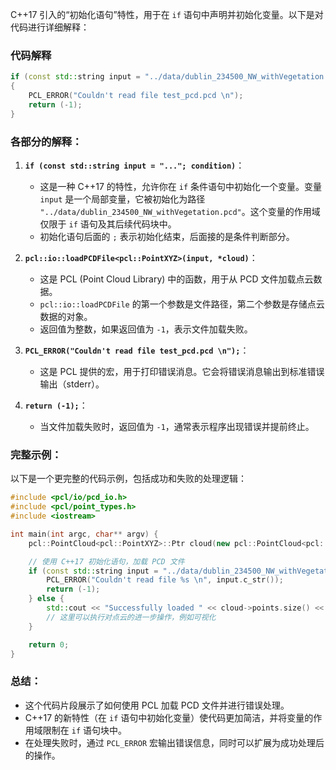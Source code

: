  C++17 引入的“初始化语句”特性，用于在 `if` 语句中声明并初始化变量。以下是对代码进行详细解释：

### 代码解释

```cpp
if (const std::string input = "../data/dublin_234500_NW_withVegetation.pcd"; pcl::io::loadPCDFile<pcl::PointXYZ>(input, *cloud) == -1)
{
    PCL_ERROR("Couldn't read file test_pcd.pcd \n");
    return (-1);
}
```

### 各部分的解释：

1. **`if (const std::string input = "..."; condition)`**：
   - 这是一种 C++17 的特性，允许你在 `if` 条件语句中初始化一个变量。变量 `input` 是一个局部变量，它被初始化为路径 `"../data/dublin_234500_NW_withVegetation.pcd"`。这个变量的作用域仅限于 `if` 语句及其后续代码块中。
   - 初始化语句后面的 `;` 表示初始化结束，后面接的是条件判断部分。

2. **`pcl::io::loadPCDFile<pcl::PointXYZ>(input, *cloud)`**：
   - 这是 PCL (Point Cloud Library) 中的函数，用于从 PCD 文件加载点云数据。
   - `pcl::io::loadPCDFile` 的第一个参数是文件路径，第二个参数是存储点云数据的对象。
   - 返回值为整数，如果返回值为 `-1`，表示文件加载失败。

3. **`PCL_ERROR("Couldn't read file test_pcd.pcd \n");`**：
   - 这是 PCL 提供的宏，用于打印错误消息。它会将错误消息输出到标准错误输出（stderr）。

4. **`return (-1);`**：
   - 当文件加载失败时，返回值为 `-1`，通常表示程序出现错误并提前终止。

### 完整示例：

以下是一个更完整的代码示例，包括成功和失败的处理逻辑：

```cpp
#include <pcl/io/pcd_io.h>
#include <pcl/point_types.h>
#include <iostream>

int main(int argc, char** argv) {
    pcl::PointCloud<pcl::PointXYZ>::Ptr cloud(new pcl::PointCloud<pcl::PointXYZ>);

    // 使用 C++17 初始化语句，加载 PCD 文件
    if (const std::string input = "../data/dublin_234500_NW_withVegetation.pcd"; pcl::io::loadPCDFile<pcl::PointXYZ>(input, *cloud) == -1) {
        PCL_ERROR("Couldn't read file %s \n", input.c_str());
        return (-1);
    } else {
        std::cout << "Successfully loaded " << cloud->points.size() << " points from " << input << std::endl;
        // 这里可以执行对点云的进一步操作，例如可视化
    }

    return 0;
}
```

### 总结：

- 这个代码片段展示了如何使用 PCL 加载 PCD 文件并进行错误处理。
- C++17 的新特性（在 `if` 语句中初始化变量）使代码更加简洁，并将变量的作用域限制在 `if` 语句块中。
- 在处理失败时，通过 `PCL_ERROR` 宏输出错误信息，同时可以扩展为成功处理后的操作。